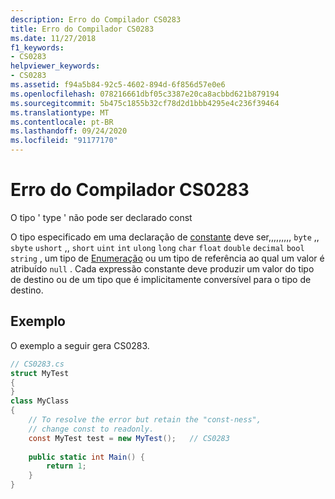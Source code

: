 ```yaml
---
description: Erro do Compilador CS0283
title: Erro do Compilador CS0283
ms.date: 11/27/2018
f1_keywords:
- CS0283
helpviewer_keywords:
- CS0283
ms.assetid: f94a5b84-92c5-4602-894d-6f856d57e0e6
ms.openlocfilehash: 078216661dbf05c3387e20ca8acbbd621b879194
ms.sourcegitcommit: 5b475c1855b32cf78d2d1bbb4295e4c236f39464
ms.translationtype: MT
ms.contentlocale: pt-BR
ms.lasthandoff: 09/24/2020
ms.locfileid: "91177170"
---
```

# <a name="compiler-error-cs0283"></a>Erro do Compilador CS0283

O tipo ' type ' não pode ser declarado const  
  
O tipo especificado em uma declaração de [constante](../language-reference/keywords/const.md) deve ser,,,,,,,,, `byte` ,, `sbyte` `ushort` ,, `short` `uint` `int` `ulong` `long` `char` `float` `double` `decimal` `bool` `string` , um tipo de [Enumeração](../language-reference/builtin-types/enum.md) ou um tipo de referência ao qual um valor é atribuído `null` . Cada expressão constante deve produzir um valor do tipo de destino ou de um tipo que é implicitamente conversível para o tipo de destino.  
  
## <a name="example"></a>Exemplo  

 O exemplo a seguir gera CS0283.  
  
```csharp  
// CS0283.cs  
struct MyTest  
{  
}  
class MyClass
{  
    // To resolve the error but retain the "const-ness",  
    // change const to readonly.  
    const MyTest test = new MyTest();   // CS0283  
  
    public static int Main() {  
        return 1;  
    }  
}  
```

